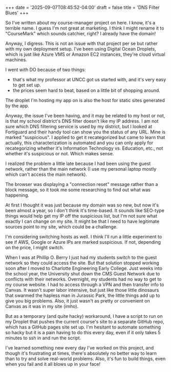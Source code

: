 +++
date = '2025-09-07T08:45:52-04:00'
draft = false
title = 'DNS Filter Blues'
+++

So I've written about my course-manager project on here. I know, it's a terrible name. I guess I'm not great at marketing. I think I might rename it to "CourseMark" which sounds catchier, right? I already have the domain!

Anyway, I digress. This is not an issue with that project per se but rather with my own deployment setup. I've been using Digital Ocean Droplets, which is just like Azure VMS or Amazon EC2 instances, they're cloud virtual machines.

I went with DO because of two things:

- that's what my professor at UNCC got us started with, and it's very easy to get set up.
- the prices seem hard to beat, based on a little bit of shopping around.

The droplet I'm hosting my app on is also the host for static sites generated by the app.

Anyway, the issue I've been having, and it may be related to my host or not, is that my school district's DNS filter doesn't like my IP address. I am not sure which DNS filtering service is used by my district, but I looked at Fortiguard and their handy tool can show you the status of any URL. Mine is marked "suspicious". I applied to get it recategorized but came to learn that actually, this characterization is automated and you can only apply for recategorizing whether it's Information Technology vs. Education, etc., not whether it's suspicious or not. Which makes sense.

I realized the problem a little late because I had been using the guest network, rather than the main network (I use my personal laptop mostly which can't access the main network).

The browser was displaying a "connection reset" message rather than a block message, so it took me some researching to find out what was happening.

At first I thought it was just because my domain was so new, but now it's been almost a year, so I don't think it's time-based.
It sounds like SEO-type things would help get my IP off the suspicious list, but I'm not sure what exactly I can change on my site. It might be that I need to have legitimate sources point to my site, which could be a challenge.

I'm considering switching hosts as well. I think I'll run a little experiment to see if AWS, Google or Azure IPs are marked suspicious. If not, depending on the price, I might switch.

When I was at Phillip O. Berry I just had my students switch to the guest network so they could access the site. But that solution stopped working soon after I moved to Charlotte Engineering Early College. Just weeks into the school year, the University shut down the CMS Guest Network due to conflicts with their networks. Overnight, my students had no way to get to my course website. I had to access through a VPN and then transfer info to Canvas. It wasn't super labor intensive, but just like those little dinosaurs that swarmed the hapless man in Jurassic Park, the little things add up to give you big problems. Also, it just wasn't as pretty or convenient on Canvas as it was in my site (imho).

But as a temporary (and quite hacky) workaround, I have a script to run on my Droplet that pushes the current course's site to a separate GitHub repo, which has a GitHub pages site set up. I'm hesitant to automate something so hacky but it is a pain having to do this every day, even if it only takes 5 minutes to ssh in and run the script.

I've learned something new every day I've worked on this project, and though it's frustrating at times, there's absolutely no better way to learn than to try and solve real-world problems. Also, it's fun to build things, even when you fail and it all blows up in your face!
